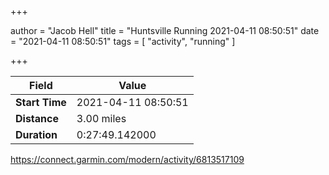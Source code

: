 +++

author = "Jacob Hell"
title = "Huntsville Running 2021-04-11 08:50:51"
date = "2021-04-11 08:50:51"
tags = [
    "activity", "running"
]

+++

<!--more-->

|Field  |Value  |
|--- | --- |
|**Start Time**|2021-04-11 08:50:51|
|**Distance**|3.00 miles|
|**Duration**|0:27:49.142000|

https://connect.garmin.com/modern/activity/6813517109